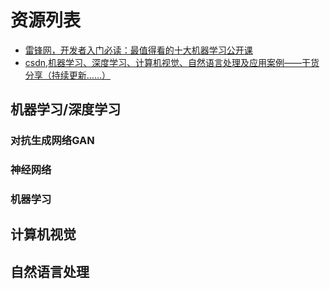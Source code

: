 # 资源列表
- [雷锋网，开发者入门必读：最值得看的十大机器学习公开课](https://www.leiphone.com/news/201701/0milWCyQO4ZbBvuW.html?from=timeline&viewType=weixin)
- [csdn,机器学习、深度学习、计算机视觉、自然语言处理及应用案例——干货分享（持续更新……）](http://blog.csdn.net/lql0716/article/details/70479493)
## 机器学习/深度学习
### 对抗生成网络GAN
### 神经网络
### 机器学习

## 计算机视觉


## 自然语言处理
